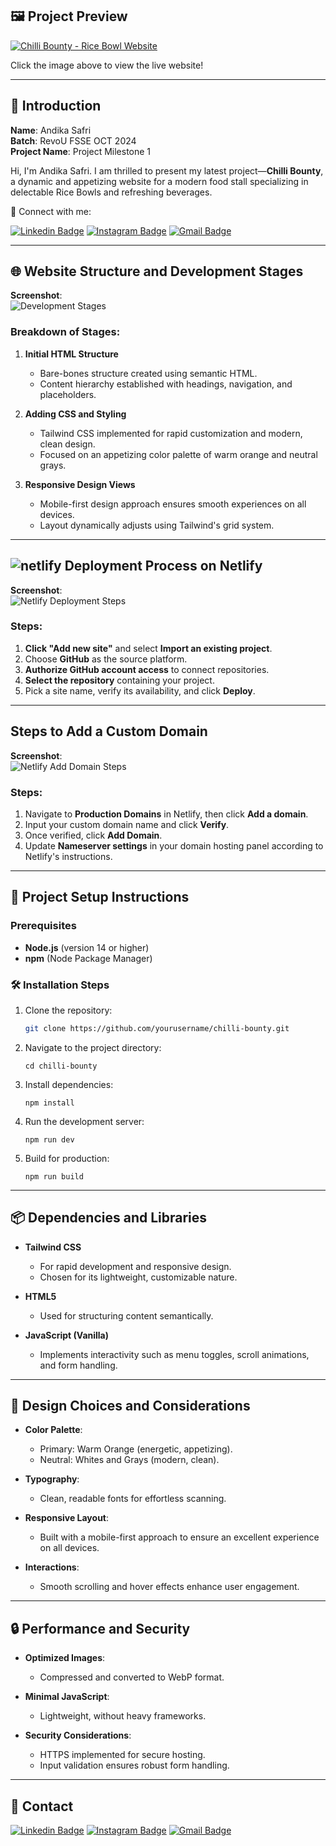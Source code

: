 ## 🖼️ Project Preview

[![Chilli Bounty - Rice Bowl Website](src\assets\images\finalized-view.png)](milestone-1-andikasafri.netlify.app)

Click the image above to view the live website!

---

## 👋 Introduction

**Name**: Andika Safri  
**Batch**: RevoU FSSE OCT 2024  
**Project Name**: Project Milestone 1

Hi, I'm Andika Safri. I am thrilled to present my latest project—**Chilli Bounty**, a dynamic and appetizing website for a modern food stall specializing in delectable Rice Bowls and refreshing beverages.

📧 Connect with me:

[![Linkedin Badge](https://img.shields.io/badge/-Andika_Safri-blue?style=flat-square&logo=Linkedin&logoColor=white)](https://www.linkedin.com/in/andika-safri/)
[![Instagram Badge](https://img.shields.io/badge/-Andika_Safri-purple?style=flat-square&logo=instagram&logoColor=white)](https://www.instagram.com/dikko_pujangga/)
[![Gmail Badge](https://img.shields.io/badge/-andika.saf3@gmail.com-c14438?style=flat-square&logo=Gmail&logoColor=white)](mailto:andika.saf3@gmail.com)

---

## 🌐 Website Structure and Development Stages

**Screenshot**:  
![Development Stages](/src/assets/images/website-structure.png)

### Breakdown of Stages:

1. **Initial HTML Structure**

   - Bare-bones structure created using semantic HTML.
   - Content hierarchy established with headings, navigation, and placeholders.

2. **Adding CSS and Styling**

   - Tailwind CSS implemented for rapid customization and modern, clean design.
   - Focused on an appetizing color palette of warm orange and neutral grays.

3. **Responsive Design Views**
   - Mobile-first design approach ensures smooth experiences on all devices.
   - Layout dynamically adjusts using Tailwind's grid system.

---

## ![netlify](https://img.shields.io/badge/Netlify-00C7B7?style=for-the-badge&logo=netlify&logoColor=white) Deployment Process on Netlify

**Screenshot**:  
![Netlify Deployment Steps](/src/assets/images/deplot-netlify.png)

### Steps:

1. **Click "Add new site"** and select **Import an existing project**.
2. Choose **GitHub** as the source platform.
3. **Authorize GitHub account access** to connect repositories.
4. **Select the repository** containing your project.
5. Pick a site name, verify its availability, and click **Deploy**.

---

## Steps to Add a Custom Domain

**Screenshot**:  
![Netlify Add Domain Steps](/src/assets/images/domain.png)

### Steps:

1. Navigate to **Production Domains** in Netlify, then click **Add a domain**.
2. Input your custom domain name and click **Verify**.
3. Once verified, click **Add Domain**.
4. Update **Nameserver settings** in your domain hosting panel according to Netlify's instructions.

---

## 🚀 Project Setup Instructions

### Prerequisites

- **Node.js** (version 14 or higher)
- **npm** (Node Package Manager)

### 🛠 Installation Steps

1. Clone the repository:

   ```bash
   git clone https://github.com/yourusername/chilli-bounty.git
   ```

2. Navigate to the project directory:
   ```
   cd chilli-bounty
   ```
3. Install dependencies:
   ```
   npm install
   ```
4. Run the development server:
   ```
   npm run dev
   ```
5. Build for production:
   ```
   npm run build
   ```

---

## 📦 Dependencies and Libraries

- **Tailwind CSS**

  - For rapid development and responsive design.
  - Chosen for its lightweight, customizable nature.

- **HTML5**

  - Used for structuring content semantically.

- **JavaScript (Vanilla)**
  - Implements interactivity such as menu toggles, scroll animations, and form handling.

---

## 🎨 Design Choices and Considerations

- **Color Palette**:

  - Primary: Warm Orange (energetic, appetizing).
  - Neutral: Whites and Grays (modern, clean).

- **Typography**:

  - Clean, readable fonts for effortless scanning.

- **Responsive Layout**:

  - Built with a mobile-first approach to ensure an excellent experience on all devices.

- **Interactions**:
  - Smooth scrolling and hover effects enhance user engagement.

---

## 🔒 Performance and Security

- **Optimized Images**:

  - Compressed and converted to WebP format.

- **Minimal JavaScript**:

  - Lightweight, without heavy frameworks.

- **Security Considerations**:
  - HTTPS implemented for secure hosting.
  - Input validation ensures robust form handling.

---

## 📧 Contact

[![Linkedin Badge](https://img.shields.io/badge/-Andika_Safri-blue?style=flat-square&logo=Linkedin&logoColor=white)](https://www.linkedin.com/in/andika-safri/)
[![Instagram Badge](https://img.shields.io/badge/-Andika_Safri-purple?style=flat-square&logo=instagram&logoColor=white)](https://www.instagram.com/dikko_pujangga/)
[![Gmail Badge](https://img.shields.io/badge/-andika.saf3@gmail.com-c14438?style=flat-square&logo=Gmail&logoColor=white)](mailto:andika.saf3@gmail.com)
